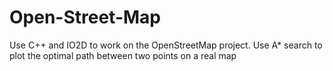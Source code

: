 # Open-Street-Map
Use C++ and IO2D to work on the OpenStreetMap project. Use A* search to plot the optimal path between two points on a real map
